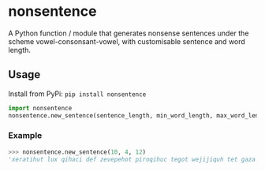# nonsentence
A Python function / module that generates nonsense sentences under the scheme vowel-consonsant-vowel, with customisable sentence and word length.

## Usage
Install from PyPi:
`pip install nonsentence`
```py
import nonsentence
nonsentence.new_sentence(sentence_length, min_word_length, max_word_length)
```
### Example
```py
>>> nonsentence.new_sentence(10, 4, 12)
'xeratihut lux qihaci def zevepehot piroqihuc tegot wejijiquh tet gaza piqitadu.'
```
